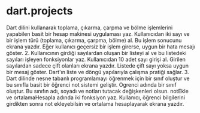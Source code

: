 # dart.projects

Dart dilini kullanarak toplama, çıkarma, çarpma ve bölme işlemlerini yapabilen basit bir hesap makinesi uygulaması yaz.
Kullanıcıdan iki sayı ve bir işlem türü (toplama, çıkarma, çarpma, bölme) al.
Bu işlem sonucunu ekrana yazdır.
Eğer kullanıcı geçersiz bir işlem girerse, uygun bir hata mesajı göster.
2.
Kullanıcının girdiği sayılardan oluşan bir listeyi al ve bu listedeki sayıları işleyen fonksiyonlar yaz.
Kullanıcıdan 10 adet sayı girişi al.
Girilen sayılardan sadece çift olanları ekrana yazdır.
Listede çift sayı yoksa uygun bir mesaj göster.
Dart'ın liste ve döngü yapılarıyla çalışma pratiği sağlar.
3.
Dart dilinde nesne tabanlı programlamayı öğrenmek için bir sınıf oluştur ve bu sınıfla basit bir öğrenci not sistemi geliştir.
Ogrenci adında bir sınıf oluştur. Bu sınıfın adı, soyadı ve notları tutacak değişkenleri olsun.
notEkle ve ortalamaHesapla adında iki fonksiyon yaz.
Kullanıcı, öğrenci bilgilerini girdikten sonra not ekleyebilsin ve ortalama hesaplayarak ekrana yazdır.
